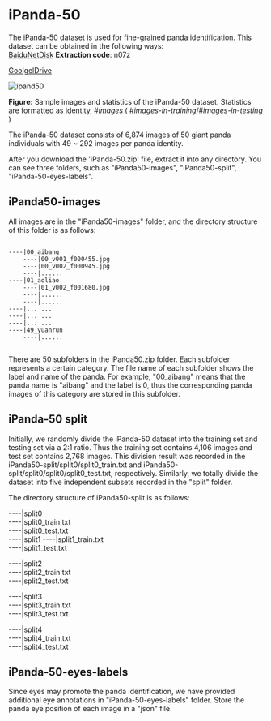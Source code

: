 # iPanda-50
The iPanda-50 dataset is used for fine-grained panda identification.
This dataset can be obtained in the following ways:  
[BaiduNetDisk](https://pan.baidu.com/s/1V2ghuy3Il6GFad7GFbE5MA)   **Extraction code**: n07z

[GoolgelDrive](https://drive.google.com/open?id=1973u5DiS7NhlxURprJQ5fT6ItaqClnfJ) 

![ipand50](https://github.com/iPandaDateset/iPanda-50/raw/master/iPanda50.png)

**Figure:** Sample images and statistics of the iPanda-50 dataset. Statistics are formatted as identity, #*images*  ( #*images-in-training*/#*images-in-testing* )

The iPanda-50 dataset consists of 6,874 images of 50 giant panda individuals with 49 ~ 292 images per panda identity.   

After you download the 'iPanda-50.zip' file, extract it into any directory.  You can see three folders, such as "iPanda50-images", "iPanda50-split", "iPanda-50-eyes-labels".

## iPanda50-images

All images  are in the "iPanda50-images" folder, and the directory structure of this folder is as follows:  

```

----|00_aibang  
    ----|00_v001_f000455.jpg  
    ----|00_v002_f000945.jpg  
    ----|......    
----|01_aoliao 
    ----|01_v002_f001680.jpg  
    ----|......  
    ----|...... 
----|... ...  
----|... ... 
----|... ... 
----|49_yuanrun
    ----|......  
 
```

There are 50 subfolders in the iPanda50.zip folder. Each subfolder represents a certain category. The file name of each subfolder shows the label and name of the panda. For example, "00_aibang" means that the panda name is "aibang" and the label is 0, thus the corresponding panda images of this category are stored in this subfolder.   



## iPanda-50 split

Initially, we randomly divide the iPanda-50 dataset into the training set and testing set via a 2:1 ratio.  Thus the training set contains 4,106 images and test set contains 2,768 images.  This division result was recorded in the iPanda50-split/split0/split0_train.txt and  iPanda50-split/split0/split0/split0_test.txt, respectively. 
Similarly, we totally divide the dataset into five independent subsets recorded in the "split" folder.

The directory structure of iPanda50-split is as follows: 

----|split0  
    ----|split0_train.txt  
    ----|split0_test.txt   
----|split1 
    ----|split1_train.txt  
    ----|split1_test.txt  

----|split2  
    ----|split2_train.txt  
    ----|split2_test.txt  

----|split3  
    ----|split3_train.txt  
    ----|split3_test.txt  

----|split4  
    ----|split4_train.txt  
    ----|split4_test.txt  

## iPanda-50-eyes-labels

Since eyes may promote the panda identification, we have provided additional eye annotations in "iPanda-50-eyes-labels" folder. Store the panda eye position of each image in a "json" file. 
